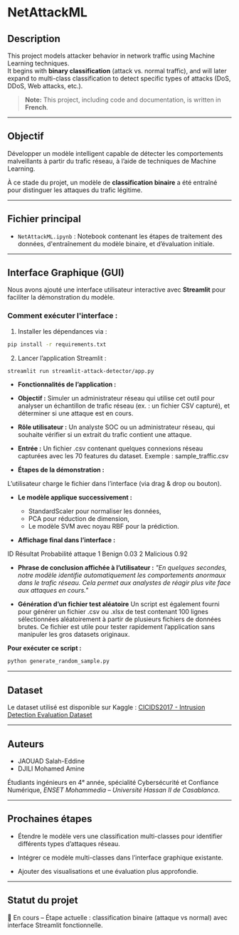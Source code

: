 # NetAttackML

## **Description**

This project models attacker behavior in network traffic using Machine Learning techniques.  
It begins with **binary classification** (attack vs. normal traffic), and will later expand to multi-class classification to detect specific types of attacks (DoS, DDoS, Web attacks, etc.).

> **Note:** This project, including code and documentation, is written in **French**.

---

## **Objectif**

Développer un modèle intelligent capable de détecter les comportements malveillants à partir du trafic réseau, à l’aide de techniques de Machine Learning.  

À ce stade du projet, un modèle de **classification binaire** a été entraîné pour distinguer les attaques du trafic légitime.

---

## **Fichier principal**

- `NetAttackML.ipynb` : Notebook contenant les étapes de traitement des données, d'entraînement du modèle binaire, et d’évaluation initiale.

---

## **Interface Graphique (GUI)**

Nous avons ajouté une interface utilisateur interactive avec **Streamlit** pour faciliter la démonstration du modèle.  

### Comment exécuter l'interface :

1. Installer les dépendances via :  
```bash
pip install -r requirements.txt
```

2. Lancer l’application Streamlit :

```bash
streamlit run streamlit-attack-detector/app.py
```

- **Fonctionnalités de l’application :**

- **Objectif :**
Simuler un administrateur réseau qui utilise cet outil pour analyser un échantillon de trafic réseau (ex. : un fichier CSV capturé), et déterminer si une attaque est en cours.

- **Rôle utilisateur :**
Un analyste SOC ou un administrateur réseau, qui souhaite vérifier si un extrait du trafic contient une attaque.

- **Entrée :**
Un fichier .csv contenant quelques connexions réseau capturées avec les 70 features du dataset. Exemple : sample_traffic.csv

- **Étapes de la démonstration :**

L’utilisateur charge le fichier dans l’interface (via drag & drop ou bouton).

- **Le modèle applique successivement :**

	- StandardScaler pour normaliser les données,
	- PCA pour réduction de dimension,
	- Le modèle SVM avec noyau RBF pour la prédiction.

- **Affichage final dans l’interface :**

ID	Résultat	Probabilité attaque
1      Benign	     0.03
2	    Malicious	 0.92

- **Phrase de conclusion affichée à l’utilisateur :**
*"En quelques secondes, notre modèle identifie automatiquement les comportements anormaux dans le trafic réseau. Cela permet aux analystes de réagir plus vite face aux attaques en cours."*

- **Génération d’un fichier test aléatoire**
Un script est également fourni pour générer un fichier .csv ou .xlsx de test contenant 100 lignes sélectionnées aléatoirement à partir de plusieurs fichiers de données brutes.
Ce fichier est utile pour tester rapidement l’application sans manipuler les gros datasets originaux.

**Pour exécuter ce script :**

```Bash
python generate_random_sample.py
```

---

## **Dataset**

Le dataset utilisé est disponible sur Kaggle :
[CICIDS2017 - Intrusion Detection Evaluation Dataset](https://www.kaggle.com/datasets/dhoogla/cicids2017)

---
## **Auteurs**

- JAOUAD Salah-Eddine
- DJILI Mohamed Amine

Étudiants ingénieurs en 4ᵉ année, spécialité Cybersécurité et Confiance Numérique,
*ENSET Mohammedia – Université Hassan II de Casablanca*.

---
## **Prochaines étapes**

- Étendre le modèle vers une classification multi-classes pour identifier différents types d’attaques réseau.

- Intégrer ce modèle multi-classes dans l’interface graphique existante.

- Ajouter des visualisations et une évaluation plus approfondie.

---
## **Statut du projet**

🚧 En cours – Étape actuelle : classification binaire (attaque vs normal) avec interface Streamlit fonctionnelle.